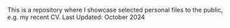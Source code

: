 This is a repository where I showcase selected personal files to the public, e.g. my recent CV.
Last Updated: October 2024
